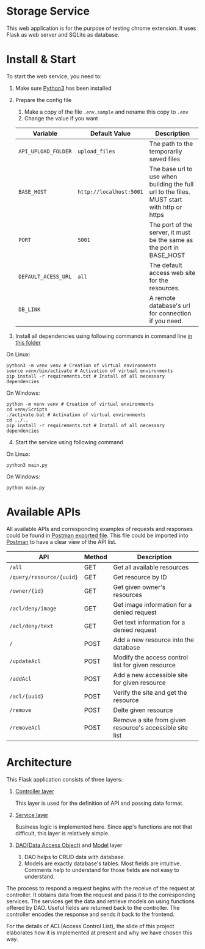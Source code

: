 # Storage Service

This web application is for the purpose of testing chrome extension. It uses Flask as web server and SQLite as database.

# Install & Start

To start the web service, you need to:

1. Make sure [Python3](https://www.python.org/downloads/) has been installed

2. Prepare the config file

   1. Make a copy of the file `.env.sample` and rename this copy to `.env`
   2. Change the value if you want

   | Variable            | Default Value           | Description                                                  |
   | ------------------- | ----------------------- | ------------------------------------------------------------ |
   | `API_UPLOAD_FOLDER` | `upload_files`          | The path to the temporarily saved files                      |
   | `BASE_HOST`         | `http://localhost:5001` | The base url to use when building the full url to the files. MUST start with http or https |
   | `PORT`              | `5001`                  | The port of the server, it must be the same as the port in BASE_HOST |
   | `DEFAULT_ACESS_URL` | `all`                   | The default access web site for the resources.               |
   | `DB_LINK`           | ` `                     | A remote database's url for connection if you need.          |

3. Install all dependencies using following commands in command line <u>in this folder</u>

On Linux:

   ```shell
   python3 -m venv venv # Creation of virtual environments
   source venv/bin/activate # Activation of virtual environments
   pip install -r requirements.txt # Install of all necessary dependencies
   ```
   
On Windows:

   ```shell
   python -m venv venv # Creation of virtual environments
   cd venv/Scripts
   ./activate.bat # Activation of virtual environments
   cd ../..
   pip install -r requirements.txt # Install of all necessary dependencies
   ```

4. Start the service using following command

On Linux:
   ```shell
   python3 main.py
   ```
   
On Windows:
   ```shell
   python main.py
   ```

# Available APIs

All available APIs and corresponding examples of requests and responses could be found in [Postman exported file](./Projet3A.postman_collection.json). This file could be imported into [Postman](https://www.postman.com/downloads/) to have a clear view of the API list.

| API                      | Method | Description                                              |
| ------------------------ | ------ | -------------------------------------------------------- |
| `/all`                   | GET    | Get all available resources                              |
| `/query/resource/{uuid}` | GET    | Get resource by ID                                       |
| `/owner/{id}`            | GET    | Get given owner's resources                              |
| `/acl/deny/image`        | GET    | Get image information for a denied request               |
| `/acl/deny/text`         | GET    | Get text information for a denied request                |
| `/`                      | POST   | Add a new resource into the database                     |
| `/updateAcl`             | POST   | Modify the access control list for given resource        |
| `/addAcl`                | POST   | Add a new accessible site for given resource             |
| `/acl/{uuid}`            | POST   | Verify the site and get the resource                     |
| `/remove`                | POST   | Delte given resource                                     |
| `/removeAcl`             | POST   | Remove a site from given resource's accessible site list |



# Architecture

This Flask application consists of three layers:

1. [Controller layer](demo-storage/controller.py)

   This layer is used for the definition of API and possing data format.

2. [Service layer](demo-storage/service.py)

   Business logic is implemented here. Since app's functions are not that difficult, this layer is relatively simple. 

3. [DAO(Data Access Object)](demo-storage/dao.py) and [Model](demo-storage/models.py) layer

   1. DAO helps to CRUD data with database.
   2. Models are exactly database's tables. Most fields are intuitive. Comments help to understand for those fields are not easy to understand.

The process to respond a request begins with the receive of the request at controller. It obtains data from the request and pass it to the corresponding services. The services get the data and retrieve models on using functions offered by DAO. Useful fields are returned back to the controller. The controller encodes the response and sends it back to the frontend.

For the details of ACL(Access Control List), the slide of this project elaborates how it is implemented at present and why we have chosen this way.

